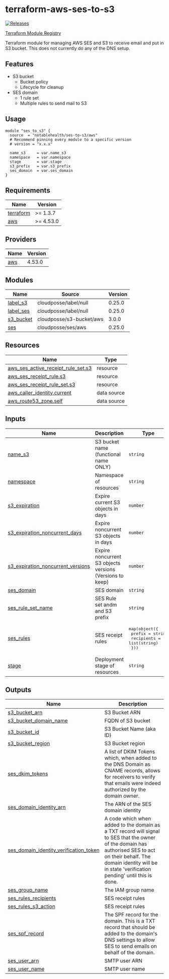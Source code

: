 # terraform-aws-ses-to-s3

[![Releases](https://img.shields.io/github/v/release/notablehealth/terraform-aws-ses-to-s3)](https://github.com/notablehealth/terraform-aws-ses-to-s3/releases)

[Terraform Module Registry](https://registry.terraform.io/modules/notablehealth/ses-to-s3/aws)

Terraform module for managing AWS SES and S3 to receive email and put in S3 bucket. This does not currently do any of the DNS setup.

## Features

- S3 bucket
  - Bucket policy
  - Lifecycle for cleanup
- SES domain
  - 1 rule set
  - Multiple rules to send mail to S3

## Usage

```hcl
module "ses_to_s3" {
  source  = "notablehealth/ses-to-s3/aws"
  # Recommend pinning every module to a specific version
  # version = "x.x.x"

  name_s3     = var.name_s3
  namespace   = var.namespace
  stage       = var.stage
  s3_prefix   = var.s3_prefix
  ses_domain  = var.ses_domain
}
```

<!-- BEGINNING OF PRE-COMMIT-TERRAFORM DOCS HOOK -->
## Requirements

| Name | Version |
|------|---------|
| <a name="requirement_terraform"></a> [terraform](#requirement\_terraform) | >= 1.3.7 |
| <a name="requirement_aws"></a> [aws](#requirement\_aws) | >= 4.53.0 |

## Providers

| Name | Version |
|------|---------|
| <a name="provider_aws"></a> [aws](#provider\_aws) | 4.53.0 |

## Modules

| Name | Source | Version |
|------|--------|---------|
| <a name="module_label_s3"></a> [label\_s3](#module\_label\_s3) | cloudposse/label/null | 0.25.0 |
| <a name="module_label_ses"></a> [label\_ses](#module\_label\_ses) | cloudposse/label/null | 0.25.0 |
| <a name="module_s3_bucket"></a> [s3\_bucket](#module\_s3\_bucket) | cloudposse/s3-bucket/aws | 3.0.0 |
| <a name="module_ses"></a> [ses](#module\_ses) | cloudposse/ses/aws | 0.25.0 |

## Resources

| Name | Type |
|------|------|
| [aws_ses_active_receipt_rule_set.s3](https://registry.terraform.io/providers/hashicorp/aws/latest/docs/resources/ses_active_receipt_rule_set) | resource |
| [aws_ses_receipt_rule.s3](https://registry.terraform.io/providers/hashicorp/aws/latest/docs/resources/ses_receipt_rule) | resource |
| [aws_ses_receipt_rule_set.s3](https://registry.terraform.io/providers/hashicorp/aws/latest/docs/resources/ses_receipt_rule_set) | resource |
| [aws_caller_identity.current](https://registry.terraform.io/providers/hashicorp/aws/latest/docs/data-sources/caller_identity) | data source |
| [aws_route53_zone.self](https://registry.terraform.io/providers/hashicorp/aws/latest/docs/data-sources/route53_zone) | data source |

## Inputs

| Name | Description | Type | Default | Required |
|------|-------------|------|---------|:--------:|
| <a name="input_name_s3"></a> [name\_s3](#input\_name\_s3) | S3 bucket name (functional name ONLY) | `string` | n/a | yes |
| <a name="input_namespace"></a> [namespace](#input\_namespace) | Namespace of resources | `string` | n/a | yes |
| <a name="input_s3_expiration"></a> [s3\_expiration](#input\_s3\_expiration) | Expire current S3 objects in days | `number` | `14` | no |
| <a name="input_s3_expiration_noncurrent_days"></a> [s3\_expiration\_noncurrent\_days](#input\_s3\_expiration\_noncurrent\_days) | Expire noncurrent S3 objects in days | `number` | `1` | no |
| <a name="input_s3_expiration_noncurrent_versions"></a> [s3\_expiration\_noncurrent\_versions](#input\_s3\_expiration\_noncurrent\_versions) | Expire noncurrent S3 objects versions (Versions to keep) | `number` | `1` | no |
| <a name="input_ses_domain"></a> [ses\_domain](#input\_ses\_domain) | SES domain | `string` | n/a | yes |
| <a name="input_ses_rule_set_name"></a> [ses\_rule\_set\_name](#input\_ses\_rule\_set\_name) | SES Rule set andm and S3 prefix | `string` | n/a | yes |
| <a name="input_ses_rules"></a> [ses\_rules](#input\_ses\_rules) | SES receipt rules | <pre>map(object({<br>    prefix     = string<br>    recipients = list(string)<br>  }))</pre> | n/a | yes |
| <a name="input_stage"></a> [stage](#input\_stage) | Deployment stage of resources | `string` | n/a | yes |

## Outputs

| Name | Description |
|------|-------------|
| <a name="output_s3_bucket_arn"></a> [s3\_bucket\_arn](#output\_s3\_bucket\_arn) | S3 Bucket ARN |
| <a name="output_s3_bucket_domain_name"></a> [s3\_bucket\_domain\_name](#output\_s3\_bucket\_domain\_name) | FQDN of S3 bucket |
| <a name="output_s3_bucket_id"></a> [s3\_bucket\_id](#output\_s3\_bucket\_id) | S3 Bucket Name (aka ID) |
| <a name="output_s3_bucket_region"></a> [s3\_bucket\_region](#output\_s3\_bucket\_region) | S3 Bucket region |
| <a name="output_ses_dkim_tokens"></a> [ses\_dkim\_tokens](#output\_ses\_dkim\_tokens) | A list of DKIM Tokens which, when added to the DNS Domain as CNAME records, allows for receivers to verify that emails were indeed authorized by the domain owner. |
| <a name="output_ses_domain_identity_arn"></a> [ses\_domain\_identity\_arn](#output\_ses\_domain\_identity\_arn) | The ARN of the SES domain identity |
| <a name="output_ses_domain_identity_verification_token"></a> [ses\_domain\_identity\_verification\_token](#output\_ses\_domain\_identity\_verification\_token) | A code which when added to the domain as a TXT record will signal to SES that the owner of the domain has authorised SES to act on their behalf. The domain identity will be in state 'verification pending' until this is done. |
| <a name="output_ses_group_name"></a> [ses\_group\_name](#output\_ses\_group\_name) | The IAM group name |
| <a name="output_ses_rules_recipients"></a> [ses\_rules\_recipients](#output\_ses\_rules\_recipients) | SES receipt rules |
| <a name="output_ses_rules_s3_action"></a> [ses\_rules\_s3\_action](#output\_ses\_rules\_s3\_action) | SES receipt rules |
| <a name="output_ses_spf_record"></a> [ses\_spf\_record](#output\_ses\_spf\_record) | The SPF record for the domain. This is a TXT record that should be added to the domain's DNS settings to allow SES to send emails on behalf of the domain. |
| <a name="output_ses_user_arn"></a> [ses\_user\_arn](#output\_ses\_user\_arn) | SMTP user ARN |
| <a name="output_ses_user_name"></a> [ses\_user\_name](#output\_ses\_user\_name) | SMTP user name |
<!-- END OF PRE-COMMIT-TERRAFORM DOCS HOOK -->
